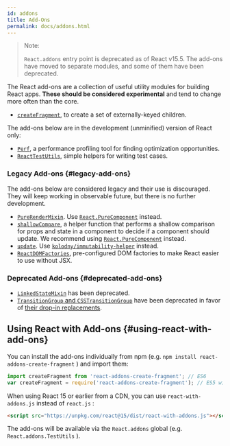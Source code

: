 ```yaml
---
id: addons
title: Add-Ons
permalink: docs/addons.html
---
```


> Note:
>
> `React.addons` entry point is deprecated as of React v15.5. The add-ons have moved to separate modules, and some of them have been deprecated.

The React add-ons are a collection of useful utility modules for building React apps. **These should be considered experimental** and tend to change more often than the core.

* [`createFragment`](/docs/create-fragment.html), to create a set of externally-keyed children.

The add-ons below are in the development (unminified) version of React only:

* [`Perf`](/docs/perf.html), a performance profiling tool for finding optimization opportunities.
* [`ReactTestUtils`](/docs/test-utils.html), simple helpers for writing test cases.

### Legacy Add-ons {#legacy-add-ons}

The add-ons below are considered legacy and their use is discouraged. They will keep working in observable future, but there is no further development.

* [`PureRenderMixin`](/docs/pure-render-mixin.html). Use [`React.PureComponent`](/docs/react-api.html#reactpurecomponent) instead.
* [`shallowCompare`](/docs/shallow-compare.html), a helper function that performs a shallow comparison for props and state in a component to decide if a component should update. We recommend using [`React.PureComponent`](/docs/react-api.html#reactpurecomponent) instead.
* [`update`](/docs/update.html). Use [`kolodny/immutability-helper`](https://github.com/kolodny/immutability-helper) instead.
* [`ReactDOMFactories`](https://www.npmjs.com/package/react-dom-factories), pre-configured DOM factories to make React easier to use without JSX.

### Deprecated Add-ons {#deprecated-add-ons}

* [`LinkedStateMixin`](/docs/two-way-binding-helpers.html) has been deprecated.
* [`TransitionGroup` and `CSSTransitionGroup`](/docs/animation.html) have been deprecated in favor of [their drop-in replacements](https://github.com/reactjs/react-transition-group/tree/v1-stable).

## Using React with Add-ons {#using-react-with-add-ons}

You can install the add-ons individually from npm (e.g. `npm install react-addons-create-fragment` ) and import them:

``` javascript
import createFragment from 'react-addons-create-fragment'; // ES6
var createFragment = require('react-addons-create-fragment'); // ES5 with npm
```

When using React 15 or earlier from a CDN, you can use `react-with-addons.js` instead of `react.js` :

``` html
<script src="https://unpkg.com/react@15/dist/react-with-addons.js"></script>
```

The add-ons will be available via the `React.addons` global (e.g. `React.addons.TestUtils` ).
